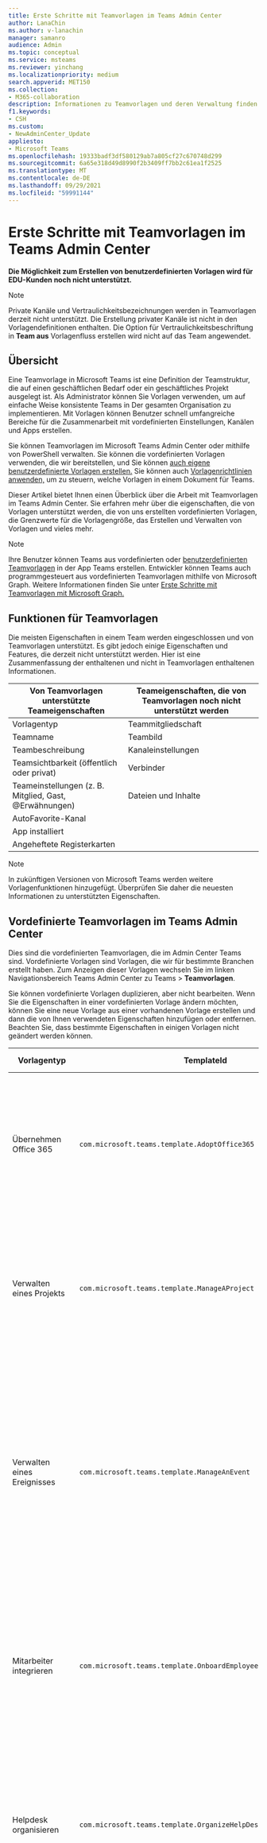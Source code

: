 ```yaml
---
title: Erste Schritte mit Teamvorlagen im Teams Admin Center
author: LanaChin
ms.author: v-lanachin
manager: samanro
audience: Admin
ms.topic: conceptual
ms.service: msteams
ms.reviewer: yinchang
ms.localizationpriority: medium
search.appverid: MET150
ms.collection:
- M365-collaboration
description: Informationen zu Teamvorlagen und deren Verwaltung finden Sie im Microsoft Teams Admin Center.
f1.keywords:
- CSH
ms.custom:
- NewAdminCenter_Update
appliesto:
- Microsoft Teams
ms.openlocfilehash: 19333badf3df580129ab7a805cf27c670748d299
ms.sourcegitcommit: 6a65e318d49d8990f2b3409ff7bb2c61ea1f2525
ms.translationtype: MT
ms.contentlocale: de-DE
ms.lasthandoff: 09/29/2021
ms.locfileid: "59991144"
---
```

# <a name="get-started-with-team-templates-in-the-teams-admin-center"></a>Erste Schritte mit Teamvorlagen im Teams Admin Center

**Die Möglichkeit zum Erstellen von benutzerdefinierten Vorlagen wird für EDU-Kunden noch nicht unterstützt.**

> [!NOTE]
> Private Kanäle und Vertraulichkeitsbezeichnungen werden in Teamvorlagen derzeit nicht unterstützt. Die Erstellung privater Kanäle ist nicht in den Vorlagendefinitionen enthalten. Die Option für Vertraulichkeitsbeschriftung in **Team aus** Vorlagenfluss erstellen wird nicht auf das Team angewendet.

## <a name="overview"></a>Übersicht

Eine Teamvorlage in Microsoft Teams ist eine Definition der Teamstruktur, die auf einen geschäftlichen Bedarf oder ein geschäftliches Projekt ausgelegt ist. Als Administrator können Sie Vorlagen verwenden, um auf einfache Weise konsistente Teams in Der gesamten Organisation zu implementieren. Mit Vorlagen können Benutzer schnell umfangreiche Bereiche für die Zusammenarbeit mit vordefinierten Einstellungen, Kanälen und Apps erstellen.

Sie können Teamvorlagen im Microsoft Teams Admin Center oder mithilfe von PowerShell verwalten. Sie können die vordefinierten Vorlagen verwenden, die wir bereitstellen, und Sie können [auch eigene benutzerdefinierte Vorlagen erstellen.](#create-your-own-team-templates) Sie können auch [Vorlagenrichtlinien anwenden,](#apply-team-template-policies) um zu steuern, welche Vorlagen in einem Dokument für Teams.

Dieser Artikel bietet Ihnen einen Überblick über die Arbeit mit Teamvorlagen im Teams Admin Center. Sie erfahren mehr über die eigenschaften, die von Vorlagen unterstützt werden, die von uns erstellten vordefinierten Vorlagen, die Grenzwerte für die Vorlagengröße, das Erstellen und Verwalten von Vorlagen und vieles mehr.

> [!NOTE]
> Ihre Benutzer können Teams aus vordefinierten oder [benutzerdefinierten Teamvorlagen](https://support.microsoft.com/office/create-a-team-from-a-template-a90c30f3-9940-4897-ab5b-988e69e4cd9c) in der App Teams erstellen. Entwickler können Teams auch programmgesteuert aus vordefinierten Teamvorlagen mithilfe von Microsoft Graph. Weitere Informationen finden Sie unter [Erste Schritte mit Teamvorlagen mit Microsoft Graph.](get-started-with-teams-templates.md)

## <a name="team-template-capabilities"></a>Funktionen für Teamvorlagen

Die meisten Eigenschaften in einem Team werden eingeschlossen und von Teamvorlagen unterstützt. Es gibt jedoch einige Eigenschaften und Features, die derzeit nicht unterstützt werden. Hier ist eine Zusammenfassung der enthaltenen und nicht in Teamvorlagen enthaltenen Informationen.

| **Von Teamvorlagen unterstützte Teameigenschaften** | **Teameigenschaften, die von Teamvorlagen noch nicht unterstützt werden** |
| ------------------------------------------------ | -------------------------------------------------------- |
| Vorlagentyp | Teammitgliedschaft |
| Teamname | Teambild |
| Teambeschreibung | Kanaleinstellungen |
| Teamsichtbarkeit (öffentlich oder privat) | Verbinder |
| Teameinstellungen (z. B. Mitglied, Gast, @Erwähnungen) | Dateien und Inhalte |
| AutoFavorite-Kanal | |
| App installiert | |
| Angeheftete Registerkarten | |

> [!NOTE]
> In zukünftigen Versionen von Microsoft Teams werden weitere Vorlagenfunktionen hinzugefügt. Überprüfen Sie daher die neuesten Informationen zu unterstützten Eigenschaften.

## <a name="pre-built-team-templates-in-the-teams-admin-center"></a>Vordefinierte Teamvorlagen im Teams Admin Center

Dies sind die vordefinierten Teamvorlagen, die im Admin Center Teams sind. Vordefinierte Vorlagen sind Vorlagen, die wir für bestimmte Branchen erstellt haben. Zum Anzeigen dieser Vorlagen wechseln Sie im linken Navigationsbereich Teams Admin Center zu Teams  >  **Teamvorlagen**.

Sie können vordefinierte Vorlagen duplizieren, aber nicht bearbeiten. Wenn Sie die Eigenschaften in einer vordefinierten Vorlage ändern möchten, können Sie eine neue Vorlage aus einer vorhandenen Vorlage erstellen und dann die von Ihnen verwendeten Eigenschaften hinzufügen oder entfernen. Beachten Sie, dass bestimmte Eigenschaften in einigen Vorlagen nicht geändert werden können.

| Vorlagentyp | TemplateId | Eigenschaften, die in dieser Vorlage enthalten sind |
| ------------------ | -------------- | ----------------------------------------------------- |
| Übernehmen Office 365 |`com.microsoft.teams.template.AdoptOffice365`|  Kanäle: <ul><li>Allgemein</li> <li>Ankündigungen</li> <li>Ecke "Champions"</li> <li>Teamformulare</li><li>Kalender</li></ul> Apps: <ul><li>Wiki</li>  <li>Kanalkalender</li> <li>Meilensteine</li><li>Schwarze Hefter</li></ul>|
| Verwalten eines Projekts |`com.microsoft.teams.template.ManageAProject`| Kanäle: <ul><li>Allgemein</li> <li>Ankündigungen</li> <li>Ressourcen</li> <li>Planung</li></ul> Apps:<ul><li>Wiki</li><li>OneNote</li><li>Aufgaben</li><li>Listen</li><li>Power Automate</li></ul> |
| Verwalten eines Ereignisses|`com.microsoft.teams.template.ManageAnEvent` | Kanäle: <ul><li>Allgemein</li> <li>Ankündigungen</li> <li>Budget</li> <li>Inhalt</li><li>Logistik</li> <li>Planung</li> <li> Marketing und PR</li></ul> Apps:<ul><li>Wiki</li><li>Website</li> <li>YouTube</li> <li>Aufgaben</li> <li>OneNote</li> <li>Mitarbeiterideen</li> <li>Problem Reporter</li><li>Power Automate</li><li>Schwarze Hefter</li><li>Meilensteine</li></ul> |
|Mitarbeiter integrieren|`com.microsoft.teams.template.OnboardEmployees` | Kanäle: <ul><li>Allgemein</li> <li>Ankündigungen</li> <li>Mitarbeiterchat</li> <li>Schulung</li></ul>Apps:<ul><li>Wiki</li><li>Communitys</li><li>Aufgaben</li><li>Mitarbeiterideen</li><li>Power Automate</li><li>Schwarze Hefter</li><li>Meilensteine</li></ul>|
|Helpdesk organisieren| `com.microsoft.teams.template.OrganizeHelpDesk`|Kanäle:<ul><li>Allgemein</li><li>Ankündigungen</li><li>Häufig gestellte Fragen</li></ul>Apps:<ul><li>Wiki</li><li>OneNote</li><li>Aufgaben </li><li>Lob</li><li>Problem Reporter</li><li>Power Automate</li><li>Schwarze Hefter</li></ul> |
| Patientenpflege| `com.microsoft.teams.template.healthcareWard`| Kanäle:<ul><li>Allgemein</li><li>Ankündigungen</li><li>Huddles</li><li>Runden</li><li>Personal</li><li>Schulung</li></ul> Apps: <ul><li>Wiki</li><li>Listen  </li><li>Genehmigungen</li><li>Schwarze Hefter</li><li>Prüfung</li></ul>|
| Kommunikation über Krisen |`com.microsoft.teams.template.CollaborateOnAGlobalCrisisOrEvent`| Kanäle: <ul><li>Allgemein<li>Ankündigungen</li><li>Nachrichten auf der ganzen Welt</li><li>Interne Kommas</li><li>Externe Kommas</li><li>Genehmigungen anfordern</li><li>Kundeneskalation</li><li>Update für Geschäftsleitung</li><li>Planung</li><li>Logistik</li></ul>Apps: <ul><li>Website</li><li>Aufgaben</li><li>Problem Reporter</li><li>Genehmigungen</li><li>Schwarze Hefter</li><li>OneNote</li><li>Power Automate</li><li>SharePoint</li></ul>|
|Bank zweigstelle| `com.microsoft.teams.template.CollaborateWithinABankBranch`|Kanäle: <ul><li>Allgemein<li>Ankündigungen</li><li>Huddles</li><li>Kundenbesprechungen</li><li>Genehmigungen Anforderung </li><li>Durchseringen</li><li>Qualifikationsentwicklung</li><li>Kreditverarbeitung</li><li>Kundenbeschwerden</li><li>Kudos</li><li>Lustiges</li><li>Compliance</li></ul>Apps:<ul><li>Lob </li><li>Problem Reporter</li><li>Wiki</li><li>Kalender</li><li>Genehmigungen</li><li>Schwarze Hefter</li><li>Ideen</li></ul>|
|Reaktion auf Vorfälle| `com.microsoft.teams.template.CoordinateIncidentResponse`|Kanäle: <ul><li>Allgemein<li>Ankündigungen</li><li>Logistik</li><li>Planung</li><li>Wiederherstellung</li><li>Dringend</li></ul> Apps: <ul><li>Wiki</li><li>Excel</li><li>OneNote</li><li>SharePoint</li><li>Aufgaben</li> <li>Genehmigungen</li> <li>Prüfung</li> <li>Power Automate</li><li>Schwarze Hefter</li><li>Meilensteine</li></ul>|
|Krankenhaus| `com.microsoft.teams.template.healthcareHospital` |Kanäle: <ul><li>Allgemein</li><li>Ankündigungen</li><li>Compliance</li><li>Sorgerecht</li><li>Personalwesen</li><li>Apotheke</li></ul> Apps: <ul><li>Wiki</li><li>Listen</li><li>Aufgaben</li><li>Genehmigungen</li><li>Schichten</li><li>Schwarze Hefter</li><li>Prüfung</li><li>Ideen</li></ul>|
|Ein Store organisieren| `com.microsoft.teams.template.retailStore` |Kanäle: <ul><li>Allgemein<li>Schichtübergabe</li><li>Store Bereitschaft</li><li>Lernen</li></ul> Apps: <ul><li>Wiki</li><li>Aufgaben</li><li>Schichten</li><li>Prüfung</li></ul>|
|Einzelhandel für Manager| `com.microsoft.teams.template.retailManagerCollaboration` |Kanäle: <ul><li>Allgemein<li>Vorgänge</li><li>Lernen</li></ul> Apps: <ul><li>Wiki</li><li>Aufgaben</li><li>Prüfung</li></ul>|
|Qualität und Sicherheit |`com.microsoft.teams.template.QualitySafety`|Kanäle: <ul><li>Allgemein<li>Ankündigungen</li><li>Leadership</li><li>Wartung</li><li>Production Line 1</li><li>Production Line 2</li><li>Production Line 3</li><li>Gesundheit und Sicherheit</li><li>Schulung</li><li>Lustiges</li></ul> Apps: <ul><li>Wiki</li><li>Aufgaben</li> <li>Problem Reporter</li> <li>Prüfung</li> </ul>|

### <a name="team-templates-by-category-and-industry"></a>Teamvorlagen nach Kategorie und Branche

Weitere Informationen zur Verwendung der vordefinierten Vorlagen in Ihrer Branche finden Sie unter:

- [Vorlage für Finanzteam](financial-teams-templates-in-the-admin-console.md)
- [Allgemeine Teamvorlagen](general-teams-templates-in-the-admin-console.md)
- [Vorlagen für Government-Teams](government-teams-templates-in-the-admin-console.md)
- [Vorlagen für Teams im Gesundheitswesen](expand-teams-across-your-org/healthcare/healthcare-templates-admin-console.md)
- [Produktionsteamvorlagen](manufacturing-teams-templates-in-the-admin-console.md)
- [Teamvorlagen für den Einzelhandel](retail-teams-templates-in-the-admin-console.md)

## <a name="team-template-size-limits"></a>Größenbeschränkungen für Teamvorlagen

Vorlagen sind auf eine bestimmte Anzahl von Kanälen, Registerkarten und Apps beschränkt.

 > [!Note]
 > Sie können dem Team weitere Kanäle, Registerkarten und Apps hinzufügen, nachdem es aus einer Vorlage erstellt wurde.

|Feature | Grenzwert|
|-|-|
|Kanäle pro Vorlage | 15 |
|Registerkarten pro Kanal in einer Vorlage | 20 |
|Apps pro Vorlage | 50|
|||

Weitere Informationen finden Sie unter [Beschränkungen und Spezifikationen Teams.](limits-specifications-teams.md)

## <a name="manage-team-templates"></a>Verwalten von Teamvorlagen

### <a name="manage-team-templates-in-the-teams-admin-center"></a>Verwalten von Teamvorlagen im Teams Admin Center

#### <a name="view-team-templates"></a>Anzeigen von Teamvorlagen

Zum Anzeigen von Teamvorlagen wechseln Sie im linken Navigationsbereich Teams Admin Center zu Teams  >  **Teamvorlagen**. Wählen Sie eine Vorlage aus, um weitere Details anzuzeigen, einschließlich der Kanäle und Apps, die sie enthält.

#### <a name="create-your-own-team-templates"></a>Erstellen eigener Teamvorlagen

Sie können eigene benutzerdefinierte Vorlagen von Grund auf neu, aus einem vorhandenen Team und aus einer vorhandenen Vorlage erstellen. Weitere Informationen finden Sie unter:

- [Erstellen einer benutzerdefinierten Teamvorlage](create-a-team-template.md)
- [Erstellen einer Vorlage aus einem vorhandenen Team](create-template-from-existing-team.md)
- [Erstellen einer Teamvorlage aus einer vorhandenen Teamvorlage](create-template-from-existing-template.md)

#### <a name="apply-team-template-policies"></a>Anwenden von Richtlinien für Teamvorlagen

Um die Vorlagen zu steuern, die Benutzern in Teams zum Erstellen von Teams angezeigt werden, können Sie Vorlagenrichtlinien festlegen und sie Benutzern und Gruppen in Ihrer Organisation zuweisen. Weitere Informationen finden Sie unter [Verwalten von Teamvorlagen im Teams Admin Center.](templates-policies.md)

### <a name="manage-team-templates-using-powershell"></a>Verwalten von Teamvorlagen mit PowerShell

Verwenden Sie die folgenden Cmdlets zum Verwalten Ihrer Vorlagen in PowerShell.

- [Get-CsTeamTemplate](/powershell/module/teams/get-csteamtemplate?view=teams-ps) 
- [Get-CsTeamTemplateList](/powershell/module/teams/get-csteamtemplatelist?view=teams-ps)
- [New-CsTeamTemplate](/powershell/module/teams/new-csteamtemplate?view=teams-ps)
- [Remove-CsTeamTemplate](/powershell/module/teams/remove-csteamtemplate?view=teams-ps) 
- [Update-CsTeamTemplate](/powershell/module/teams/update-csteamtemplate?view=teams-ps)

## <a name="related-articles"></a>Verwandte Artikel

- [Erstellen eines Teams aus einer Vorlage](https://support.microsoft.com/office/create-a-team-from-a-template-a90c30f3-9940-4897-ab5b-988e69e4cd9c)
- [Erste Schritte mit Teamvorlagen mithilfe von Microsoft Graph](get-started-with-teams-templates.md) 
